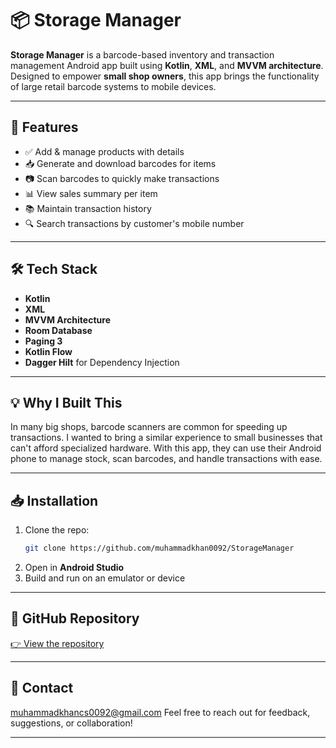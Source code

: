 # 📦 Storage Manager

**Storage Manager** is a barcode-based inventory and transaction management Android app built using **Kotlin**, **XML**, and **MVVM architecture**. Designed to empower **small shop owners**, this app brings the functionality of large retail barcode systems to mobile devices.

---

## 🚀 Features

- ✅ Add & manage products with details
- 📥 Generate and download barcodes for items
- 📷 Scan barcodes to quickly make transactions
- 📊 View sales summary per item
- 📚 Maintain transaction history
- 🔍 Search transactions by customer's mobile number

---

## 🛠️ Tech Stack

- **Kotlin**
- **XML**
- **MVVM Architecture**
- **Room Database**
- **Paging 3**
- **Kotlin Flow**
- **Dagger Hilt** for Dependency Injection

---



## 💡 Why I Built This

In many big shops, barcode scanners are common for speeding up transactions. I wanted to bring a similar experience to small businesses that can't afford specialized hardware. With this app, they can use their Android phone to manage stock, scan barcodes, and handle transactions with ease.

---

## 📥 Installation

1. Clone the repo:
   ```bash
   git clone https://github.com/muhammadkhan0092/StorageManager
   ```
2. Open in **Android Studio**
3. Build and run on an emulator or device

---

## 🔗 GitHub Repository

[👉 View the repository](https://github.com/muhammadkhan0092/StorageManager)

---

## 📧 Contact
muhammadkhancs0092@gmail.com
Feel free to reach out for feedback, suggestions, or collaboration!

---

